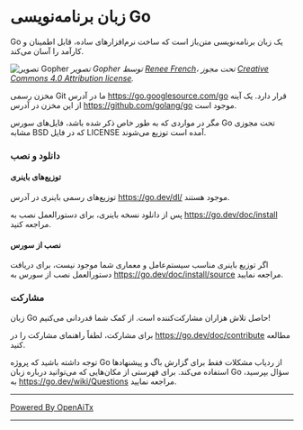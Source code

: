 # زبان برنامه‌نویسی Go

Go یک زبان برنامه‌نویسی متن‌باز است که ساخت نرم‌افزارهای ساده، قابل اطمینان و کارآمد را آسان می‌کند.

![تصویر Gopher](https://golang.org/doc/gopher/fiveyears.jpg)
*تصویر Gopher توسط [Renee French][rf]، تحت مجوز [Creative Commons 4.0 Attribution license][cc4-by].*

مخزن رسمی Git ما در آدرس https://go.googlesource.com/go قرار دارد.
یک آینه از این مخزن در آدرس https://github.com/golang/go موجود است.

مگر در مواردی که به طور خاص ذکر شده باشد، فایل‌های سورس Go تحت مجوزی مشابه BSD که در فایل LICENSE آمده است توزیع می‌شوند.

### دانلود و نصب

#### توزیع‌های باینری

توزیع‌های رسمی باینری در آدرس https://go.dev/dl/ موجود هستند.

پس از دانلود نسخه باینری، برای دستورالعمل نصب به https://go.dev/doc/install مراجعه کنید.

#### نصب از سورس

اگر توزیع باینری مناسب سیستم‌عامل و معماری شما موجود نیست، برای دریافت دستورالعمل نصب از سورس به 
https://go.dev/doc/install/source
مراجعه نمایید.

### مشارکت

زبان Go حاصل تلاش هزاران مشارکت‌کننده است. از کمک شما قدردانی می‌کنیم!

برای مشارکت، لطفاً راهنمای مشارکت را در https://go.dev/doc/contribute مطالعه کنید.

توجه داشته باشید که پروژه Go از ردیاب مشکلات فقط برای گزارش باگ و پیشنهادها استفاده می‌کند. برای فهرستی از مکان‌هایی که می‌توانید درباره زبان Go سؤال بپرسید، به https://go.dev/wiki/Questions مراجعه نمایید.

[rf]: https://reneefrench.blogspot.com/
[cc4-by]: https://creativecommons.org/licenses/by/4.0/

---

[Powered By OpenAiTx](https://github.com/OpenAiTx/OpenAiTx)

---